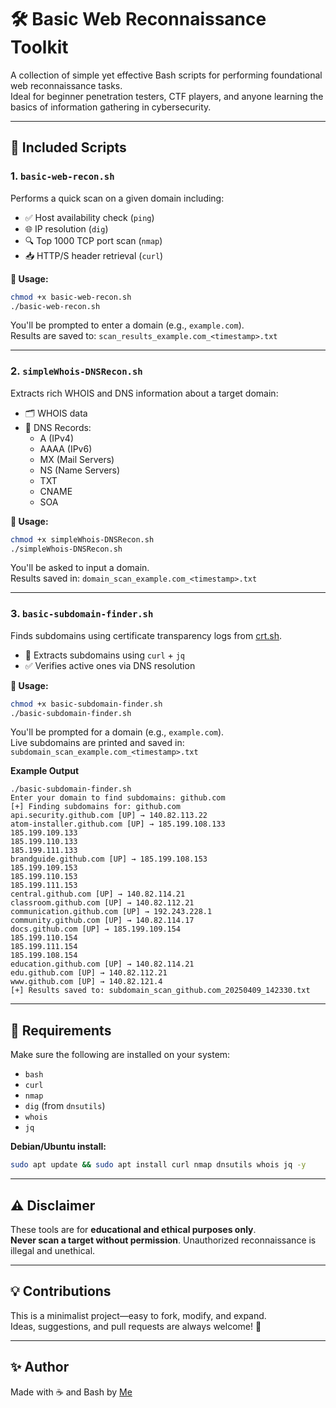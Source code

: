 # 🛠️ Basic Web Reconnaissance Toolkit

A collection of simple yet effective Bash scripts for performing foundational web reconnaissance tasks.  
Ideal for beginner penetration testers, CTF players, and anyone learning the basics of information gathering in cybersecurity.

---

## 📁 Included Scripts

### 1. `basic-web-recon.sh`
Performs a quick scan on a given domain including:

- ✅ Host availability check (`ping`)
- 🌐 IP resolution (`dig`)
- 🔍 Top 1000 TCP port scan (`nmap`)
- 📥 HTTP/S header retrieval (`curl`)

**📌 Usage:**
```bash
chmod +x basic-web-recon.sh
./basic-web-recon.sh
```
You'll be prompted to enter a domain (e.g., `example.com`).  
Results are saved to: `scan_results_example.com_<timestamp>.txt`

---

### 2. `simpleWhois-DNSRecon.sh`
Extracts rich WHOIS and DNS information about a target domain:

- 🗂 WHOIS data
- 📄 DNS Records:
  - A (IPv4)
  - AAAA (IPv6)
  - MX (Mail Servers)
  - NS (Name Servers)
  - TXT
  - CNAME
  - SOA

**📌 Usage:**
```bash
chmod +x simpleWhois-DNSRecon.sh
./simpleWhois-DNSRecon.sh
```
You'll be asked to input a domain.  
Results saved in: `domain_scan_example.com_<timestamp>.txt`

---

### 3. `basic-subdomain-finder.sh`
Finds subdomains using certificate transparency logs from [crt.sh](https://crt.sh/).

- 🧾 Extracts subdomains using `curl` + `jq`
- ✅ Verifies active ones via DNS resolution

**📌 Usage:**
```bash
chmod +x basic-subdomain-finder.sh
./basic-subdomain-finder.sh
```
You'll be prompted for a domain (e.g., `example.com`).  
Live subdomains are printed and saved in: `subdomain_scan_example.com_<timestamp>.txt`

**Example Output**

```
./basic-subdomain-finder.sh
Enter your domain to find subdomains: github.com
[+] Finding subdomains for: github.com
api.security.github.com [UP] → 140.82.113.22
atom-installer.github.com [UP] → 185.199.108.133
185.199.109.133
185.199.110.133
185.199.111.133
brandguide.github.com [UP] → 185.199.108.153
185.199.109.153
185.199.110.153
185.199.111.153
central.github.com [UP] → 140.82.114.21
classroom.github.com [UP] → 140.82.112.21
communication.github.com [UP] → 192.243.228.1
community.github.com [UP] → 140.82.114.17
docs.github.com [UP] → 185.199.109.154
185.199.110.154
185.199.111.154
185.199.108.154
education.github.com [UP] → 140.82.114.21
edu.github.com [UP] → 140.82.112.21
www.github.com [UP] → 140.82.121.4
[+] Results saved to: subdomain_scan_github.com_20250409_142330.txt 
```

---

## 🧰 Requirements

Make sure the following are installed on your system:

- `bash`
- `curl`
- `nmap`
- `dig` (from `dnsutils`)
- `whois`
- `jq`

**Debian/Ubuntu install:**
```bash
sudo apt update && sudo apt install curl nmap dnsutils whois jq -y
```

---

## ⚠️ Disclaimer

These tools are for **educational and ethical purposes only**.  
**Never scan a target without permission**. Unauthorized reconnaissance is illegal and unethical.

---

## 💡 Contributions

This is a minimalist project—easy to fork, modify, and expand.  
Ideas, suggestions, and pull requests are always welcome! 🙌

---

## ✨ Author

Made with ☕ and Bash by [Me](https://github.com/MohammadAliMehri)
